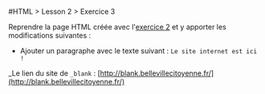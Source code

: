 #HTML > Lesson 2 > Exercice 3

Reprendre la page HTML créée avec l'[exercice 2](http://github.com/blank-project/_blank-exercises/exercises/html/lesson2/exercise2/) et y apporter les modifications suivantes :
* Ajouter un paragraphe avec le texte suivant : `Le site internet est ici !`

_Le lien du site de `_blank` : [http://blank.bellevillecitoyenne.fr/](http://blank.bellevillecitoyenne.fr/)
